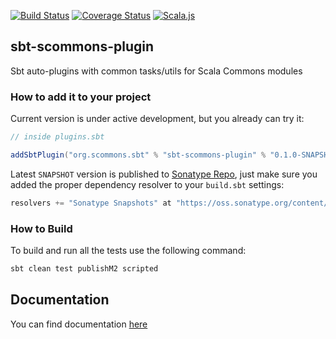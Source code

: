 
[![Build Status](https://travis-ci.org/scommons/sbt-scommons-plugin.svg?branch=master)](https://travis-ci.org/scommons/sbt-scommons-plugin)
[![Coverage Status](https://coveralls.io/repos/github/scommons/sbt-scommons-plugin/badge.svg?branch=master)](https://coveralls.io/github/scommons/sbt-scommons-plugin?branch=master)
[![Scala.js](https://www.scala-js.org/assets/badges/scalajs-0.6.17.svg)](https://www.scala-js.org)

## sbt-scommons-plugin
Sbt auto-plugins with common tasks/utils for Scala Commons modules

### How to add it to your project

Current version is under active development, but you already can try it:
```scala
// inside plugins.sbt

addSbtPlugin("org.scommons.sbt" % "sbt-scommons-plugin" % "0.1.0-SNAPSHOT")
```

Latest `SNAPSHOT` version is published to [Sonatype Repo](https://oss.sonatype.org/content/repositories/snapshots/org/scommons/), just make sure you added
the proper dependency resolver to your `build.sbt` settings:
```scala
resolvers += "Sonatype Snapshots" at "https://oss.sonatype.org/content/repositories/snapshots/"
```

### How to Build

To build and run all the tests use the following command:
```bash
sbt clean test publishM2 scripted
```

## Documentation

You can find documentation [here](https://scommons.org/sbt-scommons-plugin)
